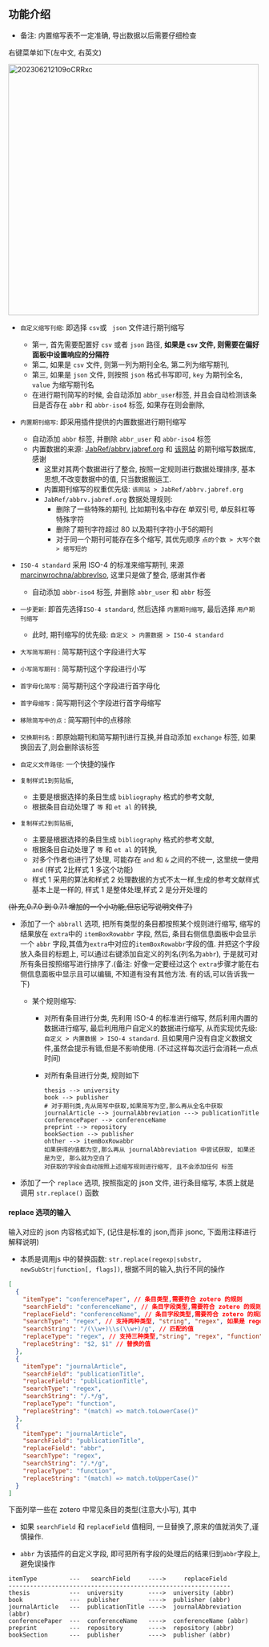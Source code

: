 ## 功能介绍

- 备注: 内置缩写表不一定准确, 导出数据以后需要仔细检查

右键菜单如下(左中文, 右英文)

<img src='https://cdn.jsdelivr.net/gh/zoushucai/img_bed@master/uPic/202306212109oCRRxc.png' alt='202306212109oCRRxc' width='500'/>

- `自定义缩写刊缩`: 即选择 `csv`或 ` json` 文件进行期刊缩写
  - 第一, 首先需要配置好 `csv` 或者 `json` 路径, **如果是 `csv` 文件, 则需要在偏好面板中设置响应的分隔符**
  - 第二, 如果是 `csv` 文件, 则第一列为期刊全名, 第二列为缩写期刊,
  - 第三, 如果是 `json` 文件, 则按照 `json` 格式书写即可, `key` 为期刊全名, `value` 为缩写期刊名
  - 在进行期刊简写的时候, 会自动添加 `abbr_user`标签, 并且会自动检测该条目是否存在 `abbr` 和 `abbr-iso4` 标签, 如果存在则会删除,
- `内置期刊缩写`: 即采用插件提供的内置数据进行期刊缩写
  - 自动添加 `abbr` 标签, 并删除 `abbr_user` 和 `abbr-iso4` 标签
  - 内置数据的来源: [JabRef/abbrv.jabref.org](https://github.com/JabRef/abbrv.jabref.org) 和 [该网站](https://woodward.library.ubc.ca/woodward/research-help/journal-abbreviations/) 的期刊缩写数据库, 感谢
    - 这里对其两个数据进行了整合, 按照一定规则进行数据处理排序, 基本思想,不改变数据中的值, 只当数据搬运工.
    - 内置期刊缩写的权重优先级: `该网站 > JabRef/abbrv.jabref.org `
    - `JabRef/abbrv.jabref.org` 数据处理规则:
      - 删除了一些特殊的期刊, 比如期刊名中存在 单双引号, 单反斜杠等特殊字符
      - 删除了期刊字符超过 80 以及期刊字符小于5的期刊
      - 对于同一个期刊可能存在多个缩写, 其优先顺序 `点的个数 > 大写个数> 缩写短的`
- `ISO-4 standard` 采用 ISO-4 的标准来缩写期刊, 来源 [marcinwrochna/abbrevIso](https://github.com/marcinwrochna/abbrevIso), 这里只是做了整合, 感谢其作者

  - 自动添加 `abbr-iso4` 标签, 并删除 `abbr_user` 和 `abbr` 标签

- `一步更新`: 即首先选择`ISO-4 standard`, 然后选择 `内置期刊缩写`, 最后选择 `用户期刊缩写`

  - 此时, 期刊缩写的优先级: `自定义 > 内置数据 > ISO-4 standard`

- `大写简写期刊` : 简写期刊这个字段进行大写
- `小写简写期刊` : 简写期刊这个字段进行小写
- `首字母化简写` : 简写期刊这个字段进行首字母化
- `首字母缩写` : 简写期刊这个字段进行首字母缩写
- `移除简写中的点` : 简写期刊中的点移除
- `交换期刊名` : 即原始期刊和简写期刊进行互换,并自动添加 `exchange` 标签, 如果换回去了,则会删除该标签
- `自定义文件路径`: 一个快捷的操作
- `复制样式1到剪贴板`,
  - 主要是根据选择的条目生成 `bibliography` 格式的参考文献,
  - 根据条目自动处理了 `等` 和 `et al` 的转换,
- `复制样式2到剪贴板`,

  - 主要是根据选择的条目生成 `bibliography` 格式的参考文献,
  - 根据条目自动处理了 `等` 和 `et al` 的转换,
  - 对多个作者也进行了处理, 可能存在 `and` 和 `&` 之间的不统一, 这里统一使用 `and` (样式 2比样式 1 多这个功能)
  - 样式 1 采用的算法和样式 2 处理数据的方式不太一样,生成的参考文献样式基本上是一样的, 样式 1 是整体处理,样式 2 是分开处理的

~~(补充,0.7.0 到 0.7.1 增加的一个小功能,但忘记写说明文件了)~~

- 添加了一个 `abbrall` 选项, 把所有类型的条目都按照某个规则进行缩写, 缩写的结果放在 `extra`中的 `itemBoxRowabbr` 字段, 然后, 条目右侧信息面板中会显示一个 `abbr` 字段,其值为`extra`中对应的`itemBoxRowabbr`字段的值. 并把这个字段放入条目的标题上, 可以通过右键添加自定义的列名(列名为`abbr`), 于是就可对所有条目按照缩写进行排序了.(备注: 好像一定要经过这个 `extra`步骤才能在右侧信息面板中显示且可以编辑, 不知道有没有其他方法. 有的话,可以告诉我一下)

  - 某个规则缩写:

    - 对所有条目进行分类, 先利用 ISO-4 的标准进行缩写, 然后利用内置的数据进行缩写, 最后利用用户自定义的数据进行缩写, 从而实现优先级: `自定义 > 内置数据 > ISO-4 standard`. 且如果用户没有自定义数据文件,虽然会提示有错,但是不影响使用. (不过这样每次运行会消耗一点点时间)

    - 对所有条目进行分类, 规则如下

      ```
      thesis --> university
      book --> publisher
      # 对于期刊类,先从简写中获取,如果简写为空,那么再从全名中获取
      journalArticle --> journalAbbreviation ---> publicationTitle
      conferencePaper --> conferenceName
      preprint --> repository
      bookSection --> publisher
      ohther --> itemBoxRowabbr
      如果获得的值都为空,那么再从 journalAbbreviation 中尝试获取, 如果还是为空, 那么就为空白了
      对获取的字段会自动按照上述缩写规则进行缩写, 且不会添加任何 标签

      ```

- 添加了一个 `replace` 选项, 按照指定的 json 文件, 进行条目缩写, 本质上就是调用 `str.replace()` 函数

#### replace 选项的输入

输入对应的 json 内容格式如下, (记住是标准的 json,而非 jsonc, 下面用注释进行解释说明)

- 本质是调用js 中的替换函数: `str.replace(regexp|substr, newSubStr|function[, flags])`, 根据不同的输入,执行不同的操作

```json
[
  {
    "itemType": "conferencePaper", // 条目类型,需要符合 zotero 的规则
    "searchField": "conferenceName", // 条目字段类型,需要符合 zotero 的规则
    "replaceField": "conferenceName", // 条目字段类型,需要符合 zotero 的规则
    "searchType": "regex", // 支持两种类型, "string", "regex", 如果是 regex,则需要 "/(\w+)\s* \s*(\w+)/g"的形式
    "searchString": "/(\\w+)\\s(\\w+)/g", // 匹配的值
    "replaceType": "regex", // 支持三种类型,"string", "regex", "function",  这里的 "string", "regex" 等价 ,
    "replaceString": "$2, $1" // 替换的值
  },
  {
    "itemType": "journalArticle",
    "searchField": "publicationTitle",
    "replaceField": "publicationTitle",
    "searchType": "regex",
    "searchString": "/.*/g",
    "replaceType": "function",
    "replaceString": "(match) => match.toLowerCase()"
  },
  {
    "itemType": "journalArticle",
    "searchField": "publicationTitle",
    "replaceField": "abbr",
    "searchType": "regex",
    "searchString": "/.*/g",
    "replaceType": "function",
    "replaceString": "(match) => match.toUpperCase()"
  }
]
```

下面列举一些在 zotero 中常见条目的类型(注意大小写), 其中

- 如果 `searchField` 和 `replaceField` 值相同, 一旦替换了,原来的值就消失了,谨慎操作.

- `abbr` 为该插件的自定义字段, 即可把所有字段的处理后的结果归到`abbr`字段上, 避免误操作

```
itemType         ---   searchField     ---->     replaceField
--------------------------------------------------------------
thesis           ---  university       ---->  university (abbr)
book             ---  publisher        ---->  publisher (abbr)
journalArticle   ---  publicationTitle ---->  journalAbbreviation (abbr)
conferencePaper  ---  conferenceName   ---->  conferenceName (abbr)
preprint         ---  repository       ---->  repository (abbr)
bookSection      ---  publisher        ---->  publisher (abbr)
```
